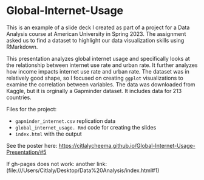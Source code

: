 # Global-Internet-Usage

This is an example of a slide deck I created as part of a project for a Data Analysis course at American University in Spring 2023. The assignment asked us to find a dataset to highlight our data visualization skills using RMarkdown.

This presentation analyzes global internet usage and specifically looks at the relationship between internet use rate and urban rate. It further analyzes how income impacts internet use rate and urban rate. The dataset was in relatively good shape, so I focused on creating `ggplot` visualizations to examine the correlation between variables. The data was downloaded from Kaggle, but it is orginally a Gapminder dataset. It includes data for 213 countries.

Files for the project:
  - `gapminder_internet.csv` replication data
  - `global_internet_usage. Rmd` code for creating the slides
  - `index.html` with the output

See the poster here: https://citlalycheema.github.io/Global-Internet-Usage-Presentation/#5

If gh-pages does not work: another link: (file:///Users/Citlaly/Desktop/Data%20Analysis/index.html#1)
